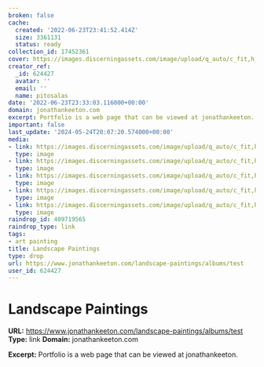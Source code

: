 ```yaml
---
broken: false
cache:
  created: '2022-06-23T23:41:52.414Z'
  size: 3361131
  status: ready
collection_id: 17452361
cover: https://images.discerningassets.com/image/upload/q_auto/c_fit,h_600,w_600/v1626382754/_DSC5487_rpg4ts.jpg
creator_ref:
  _id: 624427
  avatar: ''
  email: ''
  name: pitosalas
date: '2022-06-23T23:33:03.116000+00:00'
domain: jonathankeeton.com
excerpt: Portfolio is a web page that can be viewed at jonathankeeton.
important: false
last_update: '2024-05-24T20:07:20.574000+00:00'
media:
- link: https://images.discerningassets.com/image/upload/q_auto/c_fit,h_600,w_600/v1626382754/_DSC5487_rpg4ts.jpg
  type: image
- link: https://images.discerningassets.com/image/upload/q_auto/c_fit,h_600,w_600/v1626457017/Sunset_La_Puebla_NM_jmtjwy.jpg
  type: image
- link: https://images.discerningassets.com/image/upload/q_auto/c_fit,h_600,w_600/v1650899133/Neighborhood_Sunset_vif4nr.jpg
  type: image
- link: https://images.discerningassets.com/image/upload/q_auto/c_fit,h_600,w_600/v1600200175/Cottonwood_Trail_t7tnwe.jpg
  type: image
- link: https://images.discerningassets.com/image/upload/q_auto/c_fit,h_600,w_600/v1552857655/Cataract_Creek02_p1piyp.jpg
  type: image
raindrop_id: 409719565
raindrop_type: link
tags:
- art painting
title: Landscape Paintings
type: drop
url: https://www.jonathankeeton.com/landscape-paintings/albums/test
user_id: 624427
---
```


# Landscape Paintings

**URL:** https://www.jonathankeeton.com/landscape-paintings/albums/test
**Type:** link
**Domain:** jonathankeeton.com

**Excerpt:** Portfolio is a web page that can be viewed at jonathankeeton.
